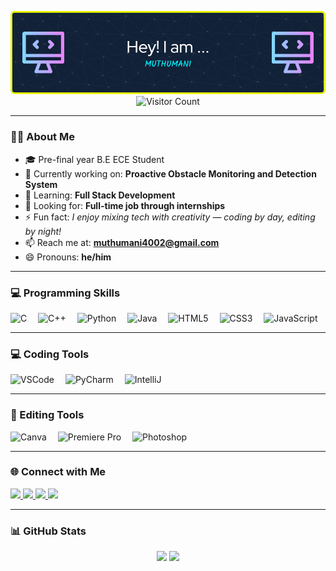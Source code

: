 <!-- 🌟 Banner Image with Visitor Counter -->
<p align="center">
  <img src="./github-header-image.png" alt="Banner" />
  <br/>
  <img src="https://profile-counter.glitch.me/Muthumani2004/count.svg" alt="Visitor Count" />
</p>

---

### 👨‍🎓 About Me
- 🎓 Pre-final year B.E ECE Student  
- 🔭 Currently working on: **Proactive Obstacle Monitoring and Detection System**  
- 🌱 Learning: **Full Stack Development**  
- 💼 Looking for: **Full-time job through internships**  
- ⚡ Fun fact: *I enjoy mixing tech with creativity — coding by day, editing by night!*  
- 📫 Reach me at: **muthumani4002@gmail.com**  
- 😄 Pronouns: **he/him**

---

### 💻 Programming Skills
<div align="left">
  <img src="https://cdn.jsdelivr.net/gh/devicons/devicon/icons/c/c-original.svg" height="30" alt="C"/>
  <img width="10"/>
  <img src="https://cdn.jsdelivr.net/gh/devicons/devicon/icons/cplusplus/cplusplus-original.svg" height="30" alt="C++"/>
  <img width="10"/>
  <img src="https://cdn.jsdelivr.net/gh/devicons/devicon/icons/python/python-original.svg" height="30" alt="Python"/>
  <img width="10"/>
  <img src="https://cdn.jsdelivr.net/gh/devicons/devicon/icons/java/java-original.svg" height="30" alt="Java"/>
  <img width="10"/>
  <img src="https://cdn.jsdelivr.net/gh/devicons/devicon/icons/html5/html5-original.svg" height="30" alt="HTML5"/>
  <img width="10"/>
  <img src="https://cdn.jsdelivr.net/gh/devicons/devicon/icons/css3/css3-original.svg" height="30" alt="CSS3"/>
  <img width="10"/>
  <img src="https://cdn.jsdelivr.net/gh/devicons/devicon/icons/javascript/javascript-original.svg" height="30" alt="JavaScript"/>
</div>

---

### 💻 Coding Tools
<div align="left">
  <img src="https://cdn.jsdelivr.net/gh/devicons/devicon/icons/vscode/vscode-original.svg" height="40" alt="VSCode"/>
  <img width="10"/>
  <img src="https://cdn.jsdelivr.net/gh/devicons/devicon/icons/pycharm/pycharm-original.svg" height="40" alt="PyCharm"/>
  <img width="10"/>
  <img src="https://cdn.jsdelivr.net/gh/devicons/devicon/icons/intellij/intellij-original.svg" height="40" alt="IntelliJ"/>
</div>

---

### 🎨 Editing Tools
<div align="left">
  <img src="https://cdn.jsdelivr.net/gh/devicons/devicon/icons/canva/canva-original.svg" height="40" alt="Canva"/>
  <img width="10"/>
  <img src="https://img.icons8.com/color/48/adobe-premiere-pro.png" height="40" alt="Premiere Pro"/>
  <img width="10"/>
  <img src="https://img.icons8.com/color/48/adobe-photoshop--v1.png" height="40" alt="Photoshop"/>
</div>

---

### 🌐 Connect with Me
<p align="left">
  <a href="https://www.linkedin.com/in/muthumani-p-6b248725a/" target="_blank">
    <img src="https://img.shields.io/badge/-LinkedIn-0077B5?style=for-the-badge&logo=linkedin&logoColor=white"/>
  </a>
  <a href="https://www.hackerrank.com/profile/muthumani4002" target="_blank">
    <img src="https://img.shields.io/badge/-HackerRank-2EC866?style=for-the-badge&logo=HackerRank&logoColor=white"/>
  </a>
  <a href="https://leetcode.com/u/muthumani4002/" target="_blank">
    <img src="https://img.shields.io/badge/-LeetCode-FFA116?style=for-the-badge&logo=LeetCode&logoColor=white"/>
  </a>
  <a href="https://www.instagram.com/_._mr_._imperfect_._/?hl=en" target="_blank">
    <img src="https://img.shields.io/badge/-Instagram-E4405F?style=for-the-badge&logo=instagram&logoColor=white"/>
  </a>
</p>

---

### 📊 GitHub Stats
<p align="center">
  <img src="https://github-readme-stats.vercel.app/api?username=Muthumani2004&show_icons=true&theme=dracula&hide_border=false" height="150" />
  <img src="https://github-readme-stats.vercel.app/api/top-langs?username=Muthumani2004&layout=compact&langs_count=6&theme=dracula&hide_border=false" height="150" />
</p>
